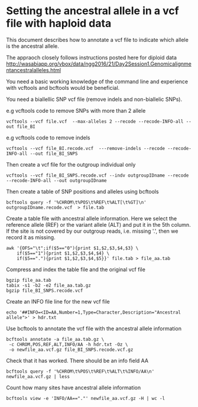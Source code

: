 # Setting the ancestral allele in a vcf file with haploid data
This document describes how to annotate a vcf file to indicate which allele is the ancestral allele. 

The appraoch closely follows instructions posted here for diploid data
http://wasabiapp.org/vbox/data/ngg2016/21/Day2Session1.Genomicalignmentancestralalleles.html

You need a basic working knowledge of the command line and experience with vcftools and bcftools would be beneficial.

You need a biallellic SNP vcf file (remove indels and non-biallelic SNPs).

e.g vcftools code to remove SNPs with more than 2 allele

```
vcftools --vcf file.vcf  --max-alleles 2 --recode --recode-INFO-all --out file_BI
```
e.g vcftools code to remove indels
```
vcftools --vcf file_BI.recode.vcf  ---remove-indels --recode --recode-INFO-all --out file_BI_SNPS
```

Then create a vcf file for the outgroup individual only
```
vcftools --vcf file_BI_SNPS.recode.vcf --indv outgroupIDname --recode --recode-INFO-all --out outgroupIDname
```
Then create a table of SNP positions and alleles using bcftools 
```
bcftools query -f '%CHROM\t%POS\t%REF\t%ALT[\t%GT]\n' outgroupIDname.recode.vcf  > file.tab
```
Create a table file with ancestral allele information.
Here we select the reference allele (REF) or the variant allele (ALT) and put it in the 5th column. If the site is not covered by our outgroup reads, i.e. missing '.', then we record it as missing.
  
```
awk '{OFS="\t";if($5=="0"){print $1,$2,$3,$4,$3} \
	if($5=="1"){print $1,$2,$3,$4,$4} \
	if($5=="."){print $1,$2,$3,$4,$5}}' file.tab > file_aa.tab
```

Compress and index the table file and the original vcf file
```
bgzip file_aa.tab
tabix -s1 -b2 -e2 file_aa.tab.gz
bgzip file_BI_SNPS.recode.vcf
```
Create an INFO file line for the new vcf file
```
echo '##INFO=<ID=AA,Number=1,Type=Character,Description="Ancestral allele">' > hdr.txt
```

Use bcftools to annotate the vcf file with the ancestral allele information 
```
bcftools annotate -a file_aa.tab.gz \
 -c CHROM,POS,REF,ALT,INFO/AA -h hdr.txt -Oz \
 -o newfile_aa.vcf.gz file_BI_SNPS.recode.vcf.gz
```

Check that it has worked. There should be an info field AA
```
bcftools query -f '%CHROM\t%POS\t%REF\t%ALT\t%INFO/AA\n' newfile_aa.vcf.gz | less
```
Count how many sites have ancestral allele information
```
bcftools view -e 'INFO/AA=="."' newfile_aa.vcf.gz -H | wc -l
```
